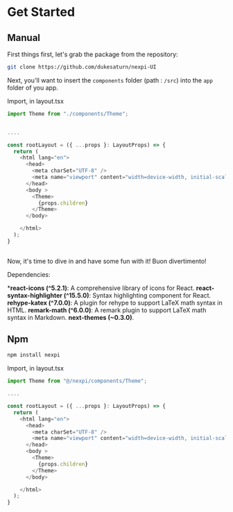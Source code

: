 
# Get Started
## Manual
First things first, let's grab the package from the repository:

```bash
git clone https://github.com/dukesaturn/nexpi-UI
```

Next, you'll want to insert the `components` folder (path : `/src`) into the `app` folder of you app.

Import, in layout.tsx

```javascript
import Theme from "./components/Theme";


....

const rootLayout = ({ ...props }: LayoutProps) => {
  return (
    <html lang="en">
      <head>
        <meta charSet="UTF-8" />
        <meta name="viewport" content="width=device-width, initial-scale=1.0" />
      </head>
      <body >
        <Theme>
          {props.children}
        </Theme>
      </body>

    </html>
  );
}
 
```

Now, it's time to dive in and have some fun with it!
Buon divertimento! 

Dependencies:

  ***react-icons (^5.2.1)**: A comprehensive library of icons for React.
  **react-syntax-highlighter (^15.5.0)**: Syntax highlighting component for React.
  **rehype-katex (^7.0.0)**: A plugin for rehype to support LaTeX math syntax in HTML.
  **remark-math (^6.0.0)**: A remark plugin to support LaTeX math syntax in Markdown.
  **next-themes (~0.3.0)**.

## Npm


```bash
npm install nexpi
```

Import, in layout.tsx

```javascript
import Theme from "@/nexpi/components/Theme";

....

const rootLayout = ({ ...props }: LayoutProps) => {
  return (
    <html lang="en">
      <head>
        <meta charSet="UTF-8" />
        <meta name="viewport" content="width=device-width, initial-scale=1.0" />
      </head>
      <body >
        <Theme>
          {props.children}
        </Theme>
      </body>

    </html>
  );
}
 ```




